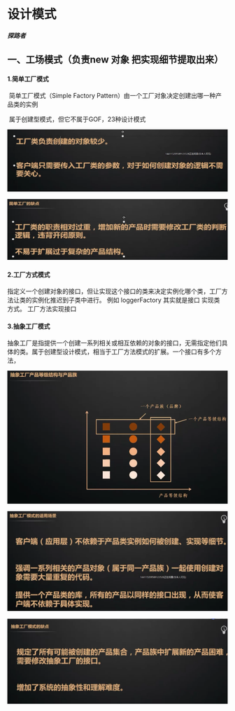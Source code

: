 

# 设计模式

#####  探路者

## 一、工场模式（负责new 对象 把实现细节提取出来）

#### 1.简单工厂模式

​	简单工厂模式（Simple Factory Pattern）由一个工厂对象决定创建出哪一种产品类的实例

​	属于创建型模式，但它不属于GOF，23种设计模式

![1584623594497](image\1584623594497.png)

![1584623915185](image\1584623915185.png)

#### 2.工厂方式模式

​	指定义一个创建对象的接口，但让实现这个接口的类来决定实例化哪个类，工厂方法让类的实例化推迟到子类中进行。 例如 loggerFactory             其实就是接口  实现类 方式。 工厂方法实现接口    

#### 3.抽象工厂模式

​	抽象工厂是指提供一个创建一系列相关或相互依赖的对象的接口，无需指定他们具体的类。属于创建型设计模式，相当于工厂方法模式的扩展。一个接口有多个方法，

![1584630566301](image\1584630566301.png)

![1584629091238](image\1584629091238.png)

![1584629390927](image\1584629390927.png)
